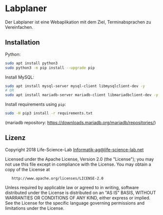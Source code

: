 # Labplaner
Der Labplaner ist eine Webaplikation mit dem Ziel, Terminabsprachen zu Vereinfachen.

## Installation
Python:
```bash
sudo apt install python3 
sudo python3 -m pip install --upgrade pip 
```
Install MySQL:
```bash
sudo apt install mysql-server mysql-client libmysqlclient-dev -y
# OR
sudo apt install mariadb-server mariadb-client libmariadbclient-dev -y
```
Install requirements using `pip`:
```bash
sudo -H pip3 install -r requirements.txt
```

(mariadb repository: https://downloads.mariadb.org/mariadb/repositories/)

## Lizenz

   Copyright 2018 Life-Science-Lab <Informatik-ag@life-science-lab.net>

   Licensed under the Apache License, Version 2.0 (the "License");
   you may not use this file except in compliance with the License.
   You may obtain a copy of the License at

       http://www.apache.org/licenses/LICENSE-2.0

   Unless required by applicable law or agreed to in writing, software
   distributed under the License is distributed on an "AS IS" BASIS,
   WITHOUT WARRANTIES OR CONDITIONS OF ANY KIND, either express or implied.
   See the License for the specific language governing permissions and
   limitations under the License.
